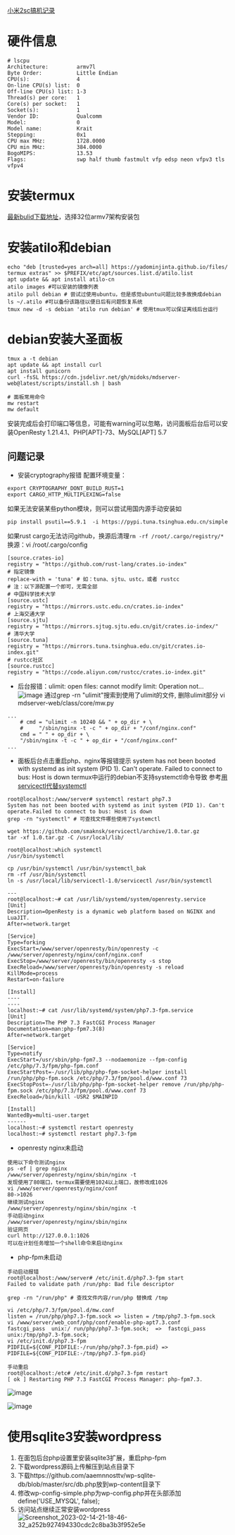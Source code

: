 [小米2sc搞机记录](https://github.com/cloudswave/blog/issues/27)

# 硬件信息
```
# lscpu
Architecture:         armv7l
Byte Order:           Little Endian
CPU(s):               4
On-line CPU(s) list:  0
Off-line CPU(s) list: 1-3
Thread(s) per core:   1
Core(s) per socket:   1
Socket(s):            1
Vendor ID:            Qualcomm
Model:                0
Model name:           Krait
Stepping:             0x1
CPU max MHz:          1728.0000
CPU min MHz:          384.0000
BogoMIPS:             13.53
Flags:                swp half thumb fastmult vfp edsp neon vfpv3 tls vfpv4
```
# 安装termux
[最新bulid下载地址](https://github.com/termux/termux-app/actions/workflows/debug_build.yml?query=branch%3Amaster+)，选择32位armv7架构安装包
# 安装atilo和debian
```
echo "deb [trusted=yes arch=all] https://yadominjinta.github.io/files/ termux extras" >> $PREFIX/etc/apt/sources.list.d/atilo.list
apt update && apt install atilo-cn
atilo images #可以安装的镜像列表
atilo pull debian # 尝试过使用ubuntu，但是感觉ubuntu问题比较多故换成debian
ls ~/.atilo #可以备份该路径以便日后有问题恢复系统
tmux new -d -s debian 'atilo run debian' # 使用tmux可以保证离线后台运行
```
# debian安装大圣面板
```
tmux a -t debian
apt update && apt install curl
apt install gunicorn
curl -fsSL https://cdn.jsdelivr.net/gh/midoks/mdserver-web@latest/scripts/install.sh | bash

# 面板常用命令
mw restart
mw default
```
安装完成后会打印端口等信息，可能有warning可以忽略，访问面板后台后可以安装OpenResty 1.21.4.1、PHP[APT]-73、MySQL[APT] 5.7
## 问题记录
- 安装cryptography报错
配置环境变量：
```
export CRYPTOGRAPHY_DONT_BUILD_RUST=1
export CARGO_HTTP_MULTIPLEXING=false
```
如果无法安装某些python模块，则可以尝试用国内源手动安装如
```
pip install psutil==5.9.1  -i https://pypi.tuna.tsinghua.edu.cn/simple
```
如果rust cargo无法访问github，换源后清理`rm -rf /root/.cargo/registry/*`
换源：vi /root/.cargo/config
```
[source.crates-io]
registry = "https://github.com/rust-lang/crates.io-index"
# 指定镜像
replace-with = 'tuna' # 如：tuna、sjtu、ustc，或者 rustcc 
# 注：以下源配置一个即可，无需全部 
# 中国科学技术大学
[source.ustc]
registry = "https://mirrors.ustc.edu.cn/crates.io-index"
# 上海交通大学
[source.sjtu]
registry = "https://mirrors.sjtug.sjtu.edu.cn/git/crates.io-index/" 
# 清华大学
[source.tuna]
registry = "https://mirrors.tuna.tsinghua.edu.cn/git/crates.io-index.git" 
# rustcc社区
[source.rustcc]
registry = "https://code.aliyun.com/rustcc/crates.io-index.git"
```
- 后台报错：ulimit: open files: cannot modify limit: Operation not...
![image](https://user-images.githubusercontent.com/5915548/218506433-f62ba5fb-a8d2-4c09-8762-e64a2b7f29fd.png)
通过grep -rn "ulimit"搜索到使用了ulimit的文件,  删除ulimit部分
vi mdserver-web/class/core/mw.py
```
...
    # cmd = "ulimit -n 10240 && " + op_dir + \
    #     "/sbin/nginx -t -c " + op_dir + "/conf/nginx.conf"
    cmd = " " + op_dir + \
    "/sbin/nginx -t -c " + op_dir + "/conf/nginx.conf"
...
```
- 面板后台点击重启php、nginx等报错提示
system has not been booted with systemd as init system (PID 1). Can't operate. Failed to connect to bus: Host is down
termux中运行的debian不支持systemctl命令导致
参考[用servicectl代替systemctl](https://www.cnblogs.com/sw-code/p/14998645.html)
```
root@localhost:/www/server# systemctl restart php7.3
System has not been booted with systemd as init system (PID 1). Can't operate.Failed to connect to bus: Host is down
grep -rn "systemctl" # 可查找文件哪些使用了systemctl

wget https://github.com/smaknsk/servicectl/archive/1.0.tar.gz
tar -xf 1.0.tar.gz -C /usr/local/lib/

root@localhost:which systemctl
/usr/bin/systemctl

cp /usr/bin/systemctl /usr/bin/systemctl_bak
rm -rf /usr/bin/systemctl
ln -s /usr/local/lib/servicectl-1.0/servicectl /usr/bin/systemctl

---
root@localhost:~# cat /usr/lib/systemd/system/openresty.service
[Unit]
Description=OpenResty is a dynamic web platform based on NGINX and LuaJIT.
After=network.target

[Service]
Type=forking
ExecStart=/www/server/openresty/bin/openresty -c /www/server/openresty/nginx/conf/nginx.conf
ExecStop=/www/server/openresty/bin/openresty -s stop
ExecReload=/www/server/openresty/bin/openresty -s reload
KillMode=process
Restart=on-failure

[Install]
----
----
localhost:~# cat /usr/lib/systemd/system/php7.3-fpm.service
[Unit]
Description=The PHP 7.3 FastCGI Process Manager
Documentation=man:php-fpm7.3(8)
After=network.target

[Service]
Type=notify
ExecStart=/usr/sbin/php-fpm7.3 --nodaemonize --fpm-config /etc/php/7.3/fpm/php-fpm.conf
ExecStartPost=-/usr/lib/php/php-fpm-socket-helper install /run/php/php-fpm.sock /etc/php/7.3/fpm/pool.d/www.conf 73
ExecStopPost=-/usr/lib/php/php-fpm-socket-helper remove /run/php/php-fpm.sock /etc/php/7.3/fpm/pool.d/www.conf 73
ExecReload=/bin/kill -USR2 $MAINPID

[Install]
WantedBy=multi-user.target
------
localhost:~# systemctl restart openresty
localhost:~# systemctl restart php7.3-fpm
```
- openresty nginx未启动
```
使用以下命令测试nginx
ps -ef | grep nginx
/www/server/openresty/nginx/sbin/nginx -t
发现使用了80端口，termux需要使用1024以上端口，故修改成1026
vi /www/server/openresty/nginx/conf
80->1026
继续测试nginx
/www/server/openresty/nginx/sbin/nginx -t
手动启动nginx
/www/server/openresty/nginx/sbin/nginx
验证网页
curl http://127.0.0.1:1026
可以在计划任务增加一个shell命令来启动nginx
```
- php-fpm未启动
```
手动启动报错
root@localhost:/www/server# /etc/init.d/php7.3-fpm start
Failed to validate path /run/php: Bad file descriptor

grep -rn "/run/php" # 查找文件内容/run/php 替换成 /tmp

vi /etc/php/7.3/fpm/pool.d/mw.conf
listen = /run/php/php7.3-fpm.sock => listen = /tmp/php7.3-fpm.sock
vi /www/server/web_conf/php/conf/enable-php-apt7.3.conf
fastcgi_pass  unix:/ run/php/php7.3-fpm.sock;  =>  fastcgi_pass  unix:/tmp/php7.3-fpm.sock; 
vi /etc/init.d/php7.3-fpm
PIDFILE=${CONF_PIDFILE:-/run/php/php7.3-fpm.pid} => PIDFILE=${CONF_PIDFILE:-/tmp/php7.3-fpm.pid}

手动重启
root@localhost:/etc# /etc/init.d/php7.3-fpm restart
[ ok ] Restarting PHP 7.3 FastCGI Process Manager: php-fpm7.3.
```
![image](https://user-images.githubusercontent.com/5915548/218522603-dba0e559-70f9-4bb7-ab1a-a9551de62f87.png)

![image](https://user-images.githubusercontent.com/5915548/218486171-2ec972d2-0f97-4115-becb-55b98dfe34ec.png)

# 使用sqlite3安装wordpress
1. 在面包后台php设置里安装sqlite3扩展，重启php-fpm
2. 下载wordpress源码上传解压到站点目录下
3. 下载https://github.com/aaemnnosttv/wp-sqlite-db/blob/master/src/db.php放到wp-content目录下
4. 修改wp-config-simple.php为wp-config.php并在头部添加define('USE_MYSQL', false);
5. 访问站点继续正常安装wordpress
![Screenshot_2023-02-14-21-18-46-32_a252b927494330cdc2c8ba3b3f952e5e](https://user-images.githubusercontent.com/5915548/218750426-5b03fc3f-79e8-4d02-9c8d-e528d2e53ab3.jpg)


